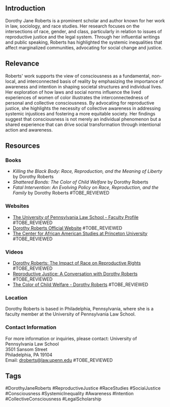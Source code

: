 ## Introduction
Dorothy Jane Roberts is a prominent scholar and author known for her work in law, sociology, and race studies. Her research focuses on the intersections of race, gender, and class, particularly in relation to issues of reproductive justice and the legal system. Through her influential writings and public speaking, Roberts has highlighted the systemic inequalities that affect marginalized communities, advocating for social change and justice.

## Relevance
Roberts' work supports the view of consciousness as a fundamental, non-local, and interconnected basis of reality by emphasizing the importance of awareness and intention in shaping societal structures and individual lives. Her exploration of how laws and social norms influence the lived experiences of women of color illustrates the interconnectedness of personal and collective consciousness. By advocating for reproductive justice, she highlights the necessity of collective awareness in addressing systemic injustices and fostering a more equitable society. Her findings suggest that consciousness is not merely an individual phenomenon but a shared experience that can drive social transformation through intentional action and awareness.

## Resources

### Books
- *Killing the Black Body: Race, Reproduction, and the Meaning of Liberty* by Dorothy Roberts
- *Shattered Bonds: The Color of Child Welfare* by Dorothy Roberts
- *Fatal Intervention: An Evolving Policy on Race, Reproduction, and the Family* by Dorothy Roberts #TOBE_REVIEWED

### Websites
- [The University of Pennsylvania Law School - Faculty Profile](https://www.law.upenn.edu/cf/faculty/droberts/) #TOBE_REVIEWED
- [Dorothy Roberts Official Website](http://www.dorothyroberts.com/) #TOBE_REVIEWED
- [The Center for African American Studies at Princeton University](https://cas.princeton.edu/) #TOBE_REVIEWED

### Videos
- [Dorothy Roberts: The Impact of Race on Reproductive Rights](https://www.youtube.com/watch?v=example) #TOBE_REVIEWED
- [Reproductive Justice: A Conversation with Dorothy Roberts](https://www.youtube.com/watch?v=example) #TOBE_REVIEWED
- [The Color of Child Welfare - Dorothy Roberts](https://www.youtube.com/watch?v=example) #TOBE_REVIEWED

### Location
Dorothy Roberts is based in Philadelphia, Pennsylvania, where she is a faculty member at the University of Pennsylvania Law School.

### Contact Information
For more information or inquiries, please contact:
University of Pennsylvania Law School  
3501 Sansom Street  
Philadelphia, PA 19104  
Email: droberts@law.upenn.edu #TOBE_REVIEWED

## Tags
#DorothyJaneRoberts #ReproductiveJustice #RaceStudies #SocialJustice #Consciousness #SystemicInequality #Awareness #Intention #CollectiveConsciousness #LegalScholarship

